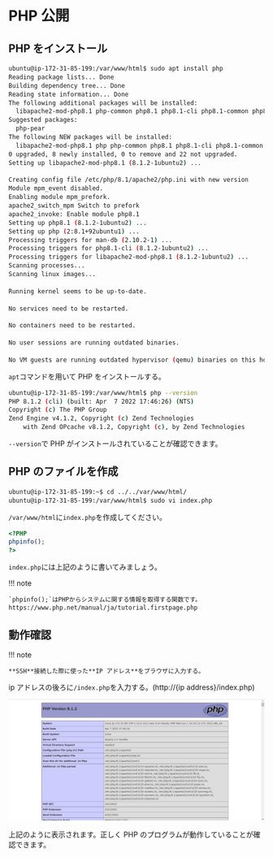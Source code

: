 # PHP 公開

## PHP をインストール

```sh
ubuntu@ip-172-31-85-199:/var/www/html$ sudo apt install php
Reading package lists... Done
Building dependency tree... Done
Reading state information... Done
The following additional packages will be installed:
  libapache2-mod-php8.1 php-common php8.1 php8.1-cli php8.1-common php8.1-opcache php8.1-readline
Suggested packages:
  php-pear
The following NEW packages will be installed:
  libapache2-mod-php8.1 php php-common php8.1 php8.1-cli php8.1-common php8.1-opcache php8.1-readline
0 upgraded, 8 newly installed, 0 to remove and 22 not upgraded.
Setting up libapache2-mod-php8.1 (8.1.2-1ubuntu2) ...

Creating config file /etc/php/8.1/apache2/php.ini with new version
Module mpm_event disabled.
Enabling module mpm_prefork.
apache2_switch_mpm Switch to prefork
apache2_invoke: Enable module php8.1
Setting up php8.1 (8.1.2-1ubuntu2) ...
Setting up php (2:8.1+92ubuntu1) ...
Processing triggers for man-db (2.10.2-1) ...
Processing triggers for php8.1-cli (8.1.2-1ubuntu2) ...
Processing triggers for libapache2-mod-php8.1 (8.1.2-1ubuntu2) ...
Scanning processes...
Scanning linux images...

Running kernel seems to be up-to-date.

No services need to be restarted.

No containers need to be restarted.

No user sessions are running outdated binaries.

No VM guests are running outdated hypervisor (qemu) binaries on this host.
```

`apt`コマンドを用いて PHP をインストールする。

```sh
ubuntu@ip-172-31-85-199:/var/www/html$ php --version
PHP 8.1.2 (cli) (built: Apr  7 2022 17:46:26) (NTS)
Copyright (c) The PHP Group
Zend Engine v4.1.2, Copyright (c) Zend Technologies
    with Zend OPcache v8.1.2, Copyright (c), by Zend Technologies
```

`--version`で PHP がインストールされていることが確認できます。

## PHP のファイルを作成

```sh
ubuntu@ip-172-31-85-199:~$ cd ../../var/www/html/
ubuntu@ip-172-31-85-199:/var/www/html$ sudo vi index.php
```

`/var/www/html`に`index.php`を作成してください。

```php title="index.php"
<?PHP
phpinfo();
?>
```

`index.php`には上記のように書いてみましょう。

!!! note

    `phpinfo();`はPHPからシステムに関する情報を取得する関数です。
    https://www.php.net/manual/ja/tutorial.firstpage.php

## 動作確認

!!! note

    **SSH**接続した際に使った**IP アドレス**をブラウザに入力する。

ip アドレスの後ろに`/index.php`を入力する。(http://{ip address}/index.php)

![](../../assets/images/php_info.png)

上記のように表示されます。正しく PHP のプログラムが動作していることが確認できます。
